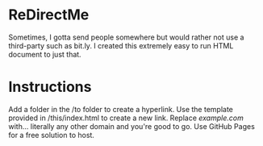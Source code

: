 # ReDirectMe
Sometimes, I gotta send people somewhere but would rather not use a third-party such as bit.ly. I created this extremely easy to run HTML document to just that. 

# Instructions
Add a folder in the /to folder to create a hyperlink. Use the template provided in /this/index.html to create a new link. Replace *example.com* with... literally any other domain and you're good to go. Use GitHub Pages for a free solution to host.

